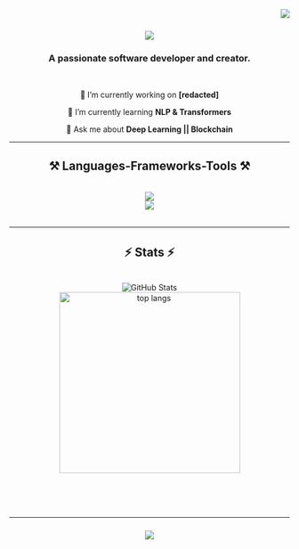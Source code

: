 <img align="right" src="https://visitor-badge.laobi.icu/badge?page_id=Sakaar-Sen.Sakaar-Sen" />

<h1 align="center">
    <img src="https://readme-typing-svg.herokuapp.com/?font=Righteous&size=35&center=true&vCenter=true&width=500&height=70&duration=4000&lines=Hi+There!+👋;+I'm+Sakaar+Sen!;" />
</h1>

<h3 align="center">A passionate software developer and creator.</h3>

<br/>

<div align="center">
 
 🔭 I’m currently working on **[redacted]**
 
 🌱 I’m currently learning **NLP & Transformers**

 💬 Ask me about **Deep Learning || Blockchain**
 
 </div>
 

 <hr/>
 
<h2 align="center">⚒️ Languages-Frameworks-Tools ⚒️</h2>
<br/>
<div align="center">
    <img src="https://skillicons.dev/icons?i=nodejs,github,python,javascript,express,firebase,mongodb,c" /><br>
    <img src="https://skillicons.dev/icons?i=react,mui,flask,html,css,vscode,figma,git" />
</div>

<br/>
<hr/>


<h2 align="center">⚡ Stats ⚡</h2>
<br>
<div align=center>
    <img src="https://github-readme-stats.vercel.app/api?username=Sakaar-Sen&count_private=true&show_icons=true&theme=github_dark" alt="GitHub Stats" />
    <br>
    <img width=325 align="center" src="https://github-readme-stats-salesp07.vercel.app/api/top-langs/?username=Sakaar-Sen&hide=HTML&langs_count=8&layout=compact&theme=react&border_radius=10&size_weight=0.5&count_weight=0.5&exclude_repo=github-readme-stats" alt="top langs" />
</div>
</div>

<br>



<br/><br/>
<hr/>

<h3 align="center">
    <img src="https://readme-typing-svg.herokuapp.com/?font=Righteous&size=25&center=true&vCenter=true&width=500&height=70&duration=4000&lines=keep+typing!">
</h3>

<br/>

